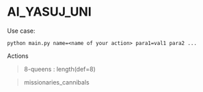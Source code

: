 # AI_YASUJ_UNI

Use case:
```
python main.py name=<name of your action> para1=val1 para2 ...
```

Actions

> 8-queens : length(def=8)

> missionaries_cannibals 

